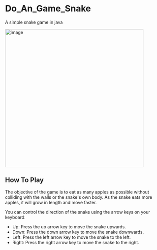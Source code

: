 # Do_An_Game_Snake
<p>A simple snake game in java</p>

<img width="449" alt="image" src="https://github.com/UIT-22730090/SnakeGame/assets/139667613/a3cdc389-7133-490a-9e2c-81d13faccec1">


<h2>How To Play</h2>

The objective of the game is to eat as many apples as possible without colliding with the walls or the snake's own body. As the snake eats more apples, it will grow in length and move faster.

You can control the direction of the snake using the arrow keys on your keyboard:
<ul>
  <li>Up: Press the up arrow key to move the snake upwards.</li>
  <li>Down: Press the down arrow key to move the snake downwards.</li>
  <li>Left: Press the left arrow key to move the snake to the left.</li>
  <li>Right: Press the right arrow key to move the snake to the right.</li>
</ul>
